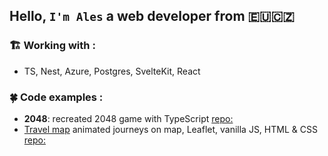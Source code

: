 ## Hello, `I'm Ales` a web developer from 🇪🇺🇨🇿

### 🏗 Working with :

- TS, Nest, Azure, Postgres, SvelteKit, React

### 🍀 Code examples :
- **2048**: recreated 2048 game with TypeScript [repo: ](https://github.com/biscarrosse/2048-demo)
- [Travel map](https://sweet-speculoos-aa9bc9.netlify.app/) animated journeys on map, Leaflet, vanilla JS, HTML & CSS [repo: ](https://github.com/biscarrosse/travel-map)

